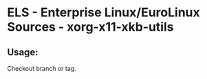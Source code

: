 # ELS - Enterprise Linux/EuroLinux Sources - xorg-x11-xkb-utils 
## Usage:
  Checkout branch or tag.
